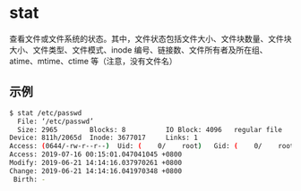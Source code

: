 # stat

查看文件或文件系统的状态。其中，文件状态包括文件大小、文件块数量、文件块大小、文件类型、文件模式、inode 编号、链接数、文件所有者及所在组、atime、mtime、ctime 等（注意，没有文件名）

## 示例

```sh
$ stat /etc/passwd
  File: ‘/etc/passwd’
  Size: 2965      	Blocks: 8          IO Block: 4096   regular file
Device: 811h/2065d	Inode: 3677017     Links: 1
Access: (0644/-rw-r--r--)  Uid: (    0/    root)   Gid: (    0/    root)
Access: 2019-07-16 00:15:01.047041045 +0800
Modify: 2019-06-21 14:14:16.037970261 +0800
Change: 2019-06-21 14:14:16.041970348 +0800
 Birth: -
```
